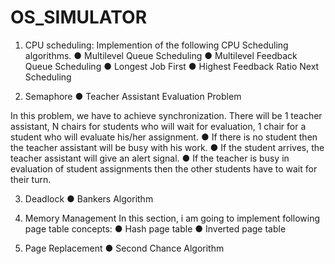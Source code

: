 # OS_SIMULATOR

1. CPU scheduling:
Implemention of the following CPU Scheduling algorithms.
● Multilevel Queue Scheduling 
● Multilevel Feedback Queue Scheduling
● Longest Job First
● Highest Feedback Ratio Next Scheduling

2. Semaphore
● Teacher Assistant Evaluation Problem

In this problem, we have to achieve synchronization. There will be 1 teacher assistant, N chairs
for students who will wait for evaluation, 1 chair for a student who will evaluate his/her
assignment.
● If there is no student then the teacher assistant will be busy with his work.
● If the student arrives, the teacher assistant will give an alert signal.
● If the teacher is busy in evaluation of student assignments then the other students have to
wait for their turn.

3. Deadlock
● Bankers Algorithm

4. Memory Management
In this section, i am going to implement following page table concepts:
● Hash page table
● Inverted page table

5. Page Replacement
● Second Chance Algorithm
